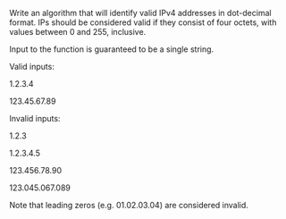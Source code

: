 Write an algorithm that will identify valid IPv4 addresses in dot-decimal format. IPs should be considered valid if they consist of four octets, with values between 0 and 255, inclusive.

Input to the function is guaranteed to be a single string.

Valid inputs:

1.2.3.4

123.45.67.89

Invalid inputs:

1.2.3

1.2.3.4.5

123.456.78.90

123.045.067.089

Note that leading zeros (e.g. 01.02.03.04) are considered invalid.